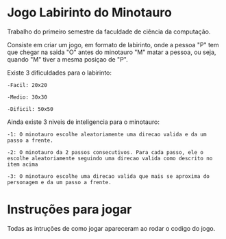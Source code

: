# Jogo Labirinto do Minotauro

Trabalho do primeiro semestre da faculdade de ciência da computação.

Consiste em criar um jogo, em formato de labirinto, onde a pessoa "P" tem que chegar na saida "O"
antes do minotauro "M" matar a pessoa, ou seja, quando "M" tiver a mesma posiçao de "P".

Existe 3 dificuldades para o labirinto:

    -Facil: 20x20

    -Medio: 30x30

    -Dificil: 50x50

Ainda existe 3 niveis de inteligencia para o minotauro:

    -1: O minotauro escolhe aleatoriamente uma direcao valida e da um passo a frente.

    -2: O minotauro da 2 passos consecutivos. Para cada passo, ele o escolhe aleatoriamente seguindo uma direcao valida como descrito no item acima

    -3: O minotauro escolhe uma direcao valida que mais se aproxima do personagem e da um passo a frente.


# Instruções para jogar

Todas as intruções de como jogar apareceram ao rodar o codigo do jogo.
